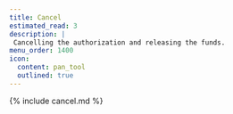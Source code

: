 ```yaml
---
title: Cancel
estimated_read: 3
description: |
 Cancelling the authorization and releasing the funds.
menu_order: 1400
icon:
  content: pan_tool
  outlined: true
---
```


{% include cancel.md %}
